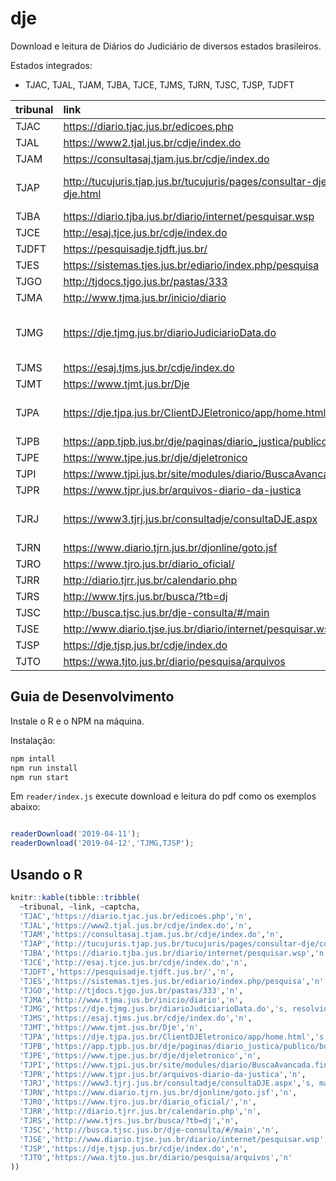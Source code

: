 
<!-- README.md is generated from README.Rmd. Please edit that file -->

# dje


Download e leitura de Diários do Judiciário de diversos estados brasileiros.

Estados integrados:

*  TJAC, TJAL, TJAM, TJBA, TJCE, TJMS, TJRN, TJSC, TJSP, TJDFT

| tribunal | link                                                                            | captcha                  |
| :------- | :------------------------------------------------------------------------------ | :----------------------- |
| TJAC     | <https://diario.tjac.jus.br/edicoes.php>                                        | n                        |
| TJAL     | <https://www2.tjal.jus.br/cdje/index.do>                                        | n                        |
| TJAM     | <https://consultasaj.tjam.jus.br/cdje/index.do>                                 | n                        |
| TJAP     | <http://tucujuris.tjap.jus.br/tucujuris/pages/consultar-dje/consultar-dje.html> | s, mas tem link direto   |
| TJBA     | <https://diario.tjba.jus.br/diario/internet/pesquisar.wsp>                      | n                        |
| TJCE     | <http://esaj.tjce.jus.br/cdje/index.do>                                         | n                        |
| TJDFT    | <https://pesquisadje.tjdft.jus.br/>                                             | n                        |
| TJES     | <https://sistemas.tjes.jus.br/ediario/index.php/pesquisa>                       | n                        |
| TJGO     | <http://tjdocs.tjgo.jus.br/pastas/333>                                          | n                        |
| TJMA     | <http://www.tjma.jus.br/inicio/diario>                                          | n                        |
| TJMG     | <https://dje.tjmg.jus.br/diarioJudiciarioData.do>                               | s, resolvido no decryptr |
| TJMS     | <https://esaj.tjms.jus.br/cdje/index.do>                                        | n                        |
| TJMT     | <https://www.tjmt.jus.br/Dje>                                                   | n                        |
| TJPA     | <https://dje.tjpa.jus.br/ClientDJEletronico/app/home.html>                      | s, mas tem link direto   |
| TJPB     | <https://app.tjpb.jus.br/dje/paginas/diario_justica/publico/buscas.jsf>         | n                        |
| TJPE     | <https://www.tjpe.jus.br/dje/djeletronico>                                      | n                        |
| TJPI     | <https://www.tjpi.jus.br/site/modules/diario/BuscaAvancada.find.mtw>            | n                        |
| TJPR     | <https://www.tjpr.jus.br/arquivos-diario-da-justica>                            | n                        |
| TJRJ     | <https://www3.tjrj.jus.br/consultadje/consultaDJE.aspx>                         | s, mas tem link direto   |
| TJRN     | <https://www.diario.tjrn.jus.br/djonline/goto.jsf>                              | n                        |
| TJRO     | <https://www.tjro.jus.br/diario_oficial/>                                       | n                        |
| TJRR     | <http://diario.tjrr.jus.br/calendario.php>                                      | n                        |
| TJRS     | <http://www.tjrs.jus.br/busca/?tb=dj>                                           | n                        |
| TJSC     | <http://busca.tjsc.jus.br/dje-consulta/#/main>                                  | n                        |
| TJSE     | <http://www.diario.tjse.jus.br/diario/internet/pesquisar.wsp>                   | n                        |
| TJSP     | <https://dje.tjsp.jus.br/cdje/index.do>                                         | n                        |
| TJTO     | <https://wwa.tjto.jus.br/diario/pesquisa/arquivos>                              | n                        |



## Guia de Desenvolvimento

Instale o R e o NPM na máquina.

Instalação:

```sh
npm intall
npm run install
npm run start
```

Em `reader/index.js` execute download e leitura do pdf como os exemplos abaixo:

```js

readerDownload('2019-04-11');
readerDownload('2019-04-12','TJMG,TJSP');

```


## Usando o R


``` r
knitr::kable(tibble::tribble(
  ~tribunal, ~link, ~captcha,
  'TJAC','https://diario.tjac.jus.br/edicoes.php','n',
  'TJAL','https://www2.tjal.jus.br/cdje/index.do','n',
  'TJAM','https://consultasaj.tjam.jus.br/cdje/index.do','n',
  'TJAP','http://tucujuris.tjap.jus.br/tucujuris/pages/consultar-dje/consultar-dje.html','s, mas tem link direto',
  'TJBA','https://diario.tjba.jus.br/diario/internet/pesquisar.wsp','n',
  'TJCE','http://esaj.tjce.jus.br/cdje/index.do','n',
  'TJDFT','https://pesquisadje.tjdft.jus.br/','n',
  'TJES','https://sistemas.tjes.jus.br/ediario/index.php/pesquisa','n',
  'TJGO','http://tjdocs.tjgo.jus.br/pastas/333','n',
  'TJMA','http://www.tjma.jus.br/inicio/diario','n',
  'TJMG','https://dje.tjmg.jus.br/diarioJudiciarioData.do','s, resolvido no decryptr',
  'TJMS','https://esaj.tjms.jus.br/cdje/index.do','n',
  'TJMT','https://www.tjmt.jus.br/Dje','n',
  'TJPA','https://dje.tjpa.jus.br/ClientDJEletronico/app/home.html','s, mas tem link direto',
  'TJPB','https://app.tjpb.jus.br/dje/paginas/diario_justica/publico/buscas.jsf','n',
  'TJPE','https://www.tjpe.jus.br/dje/djeletronico','n',
  'TJPI','https://www.tjpi.jus.br/site/modules/diario/BuscaAvancada.find.mtw','n',
  'TJPR','https://www.tjpr.jus.br/arquivos-diario-da-justica','n',
  'TJRJ','https://www3.tjrj.jus.br/consultadje/consultaDJE.aspx','s, mas tem link direto',
  'TJRN','https://www.diario.tjrn.jus.br/djonline/goto.jsf','n',
  'TJRO','https://www.tjro.jus.br/diario_oficial/','n',
  'TJRR','http://diario.tjrr.jus.br/calendario.php','n',
  'TJRS','http://www.tjrs.jus.br/busca/?tb=dj','n',
  'TJSC','http://busca.tjsc.jus.br/dje-consulta/#/main','n',
  'TJSE','http://www.diario.tjse.jus.br/diario/internet/pesquisar.wsp','n',
  'TJSP','https://dje.tjsp.jus.br/cdje/index.do','n',
  'TJTO','https://wwa.tjto.jus.br/diario/pesquisa/arquivos','n'
))
```